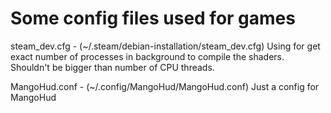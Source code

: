 # Some config files used for games

steam_dev.cfg - (~/.steam/debian-installation/steam_dev.cfg) Using for get exact number of processes in background to compile the shaders. Shouldn't be bigger than number of CPU threads.

MangoHud.conf - (~/.config/MangoHud/MangoHud.conf) Just a config for MangoHud
